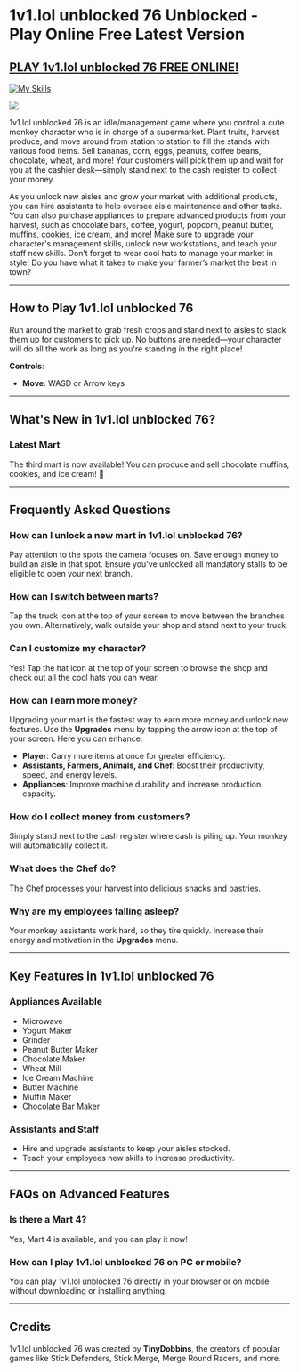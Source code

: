 # 1v1.lol unblocked 76​ Unblocked - Play Online Free Latest Version

## [PLAY 1v1.lol unblocked 76​ FREE ONLINE!](http://freeplayer.one?title=1v1.lol_unblocked_76​&ref=P-27D)
[![My Skills](https://skillicons.dev/icons?i=html,css,js,svelte,md,github,vscode,git,npm,firebase&perline=13)](http://freeplayer.one?title=1v1.lol_unblocked_76​&ref=P-27D)


<a href="http://freeplayer.one?title=1v1.lol_unblocked_76​&ref=P-27D"><img src="https://clearcache.store/games.png"></a>

1v1.lol unblocked 76​ is an idle/management game where you control a cute monkey character who is in charge of a supermarket. Plant fruits, harvest produce, and move around from station to station to fill the stands with various food items. Sell bananas, corn, eggs, peanuts, coffee beans, chocolate, wheat, and more! Your customers will pick them up and wait for you at the cashier desk—simply stand next to the cash register to collect your money.  

As you unlock new aisles and grow your market with additional products, you can hire assistants to help oversee aisle maintenance and other tasks. You can also purchase appliances to prepare advanced products from your harvest, such as chocolate bars, coffee, yogurt, popcorn, peanut butter, muffins, cookies, ice cream, and more! Make sure to upgrade your character's management skills, unlock new workstations, and teach your staff new skills. Don’t forget to wear cool hats to manage your market in style! Do you have what it takes to make your farmer’s market the best in town?

---

## **How to Play 1v1.lol unblocked 76​**

Run around the market to grab fresh crops and stand next to aisles to stack them up for customers to pick up. No buttons are needed—your character will do all the work as long as you're standing in the right place!

**Controls**:  
- **Move**: WASD or Arrow keys

---

## **What's New in 1v1.lol unblocked 76​?**

### **Latest Mart**  
The third mart is now available! You can produce and sell chocolate muffins, cookies, and ice cream! 🎉  

---

## **Frequently Asked Questions**

### **How can I unlock a new mart in 1v1.lol unblocked 76​?**  
Pay attention to the spots the camera focuses on. Save enough money to build an aisle in that spot. Ensure you've unlocked all mandatory stalls to be eligible to open your next branch.

### **How can I switch between marts?**  
Tap the truck icon at the top of your screen to move between the branches you own. Alternatively, walk outside your shop and stand next to your truck.

### **Can I customize my character?**  
Yes! Tap the hat icon at the top of your screen to browse the shop and check out all the cool hats you can wear.

### **How can I earn more money?**  
Upgrading your mart is the fastest way to earn more money and unlock new features. Use the **Upgrades** menu by tapping the arrow icon at the top of your screen. Here you can enhance:

- **Player**: Carry more items at once for greater efficiency.
- **Assistants, Farmers, Animals, and Chef**: Boost their productivity, speed, and energy levels.
- **Appliances**: Improve machine durability and increase production capacity.

### **How do I collect money from customers?**  
Simply stand next to the cash register where cash is piling up. Your monkey will automatically collect it.

### **What does the Chef do?**  
The Chef processes your harvest into delicious snacks and pastries.

### **Why are my employees falling asleep?**  
Your monkey assistants work hard, so they tire quickly. Increase their energy and motivation in the **Upgrades** menu.

---

## **Key Features in 1v1.lol unblocked 76​**

### **Appliances Available**
- Microwave
- Yogurt Maker
- Grinder
- Peanut Butter Maker
- Chocolate Maker
- Wheat Mill
- Ice Cream Machine
- Butter Machine
- Muffin Maker
- Chocolate Bar Maker

### **Assistants and Staff**
- Hire and upgrade assistants to keep your aisles stocked.
- Teach your employees new skills to increase productivity.

---

## **FAQs on Advanced Features**

### **Is there a Mart 4?**
Yes, Mart 4 is available, and you can play it now!

### **How can I play 1v1.lol unblocked 76​ on PC or mobile?**
You can play 1v1.lol unblocked 76​ directly in your browser or on mobile without downloading or installing anything.

---

## **Credits**

1v1.lol unblocked 76​ was created by **TinyDobbins**, the creators of popular games like Stick Defenders, Stick Merge, Merge Round Racers, and more.

